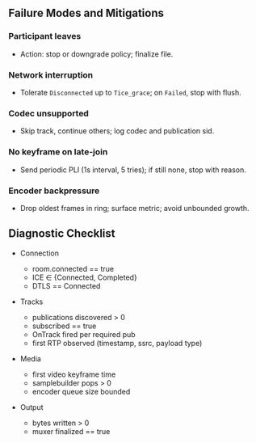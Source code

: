 ## Failure Modes and Mitigations

### Participant leaves
- Action: stop or downgrade policy; finalize file.

### Network interruption
- Tolerate `Disconnected` up to `Tice_grace`; on `Failed`, stop with flush.

### Codec unsupported
- Skip track, continue others; log codec and publication sid.

### No keyframe on late-join
- Send periodic PLI (1s interval, 5 tries); if still none, stop with reason.

### Encoder backpressure
- Drop oldest frames in ring; surface metric; avoid unbounded growth.

## Diagnostic Checklist

- Connection
  - room.connected == true
  - ICE ∈ {Connected, Completed}
  - DTLS == Connected

- Tracks
  - publications discovered > 0
  - subscribed == true
  - OnTrack fired per required pub
  - first RTP observed (timestamp, ssrc, payload type)

- Media
  - first video keyframe time
  - samplebuilder pops > 0
  - encoder queue size bounded

- Output
  - bytes written > 0
  - muxer finalized == true


